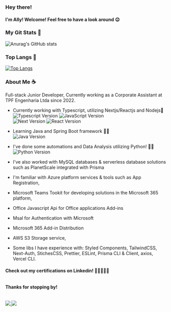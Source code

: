 
<h3>Hey there!</h3>
<h4> I'm Ally! Welcome! Feel free to have a look around 😉</h4>  


<h3> My Git Stats 🌟 </h3>

![Anurag's GitHub stats](https://github-readme-stats.vercel.app/api?username=ally-sr&show_icons=true&theme=transparent) <br/>

<h3> Top Langs 🌟 </h3>

[![Top Langs](https://github-readme-stats.vercel.app/api/top-langs/?username=ally-sr&hide_progress=true)](https://github.com/ally-sr/github-readme-stats) <br>





<h3>About Me ☕</h3>

<p>
Full-stack Junior Developer, 
Currently working as a Corporate Assistant at TPF Engenharia Ltda since 2022.

* Currently working with Typescript, utilizing Nextjs/Reactjs and Nodejs💙<br />
![Typescript Version](https://img.shields.io/badge/typescript-5.2-blue) ![JavaScript Version](https://img.shields.io/badge/javascript-ES6-yellow) <br />
![Next Version](https://img.shields.io/badge/next-13.4-black) ![React Version](https://badgen.net/badge/react/17.0.2/blue) 
* Learning Java and Spring Boot framework 💜🚀 <br />
![Java Version](https://img.shields.io/badge/java-17-red)
* I've done some automations and Data Analysis utilizing Python! 🐍💛 <br />
![Python Version](https://img.shields.io/badge/python-3.11-pink)
* I've also worked with MySQL databases & serverless database solutions such as PlanetScale integrated with Prisma

* I'm familiar with Azure platform services & tools such as App Registration,
* Microsoft Teams Tookit for developing solutions in the Microsoft 365 platform,
* Office Javascript Api for Office applications Add-ins
*  Msal for Authentication with Microsoft
*  Microsoft 365 Add-in Distribution
* AWS S3 Storage service,
* Some libs I have experience with: Styled Components, TailwindCSS, Next-Auth, StichesCSS, Prettier, ESLint, Prisma CLI & Client, axios, Vercel CLI.

<h4> Check out my certifications on Linkedin! 💙💪🏾👇🏾

<br />
<br />

<br/>
Thanks for stopping by!
<br/> 
<br/> 
<br/> 
  <a href="https://mailto:contato@allysr.dev"><img src="https://img.shields.io/badge/Gmail-D14836?style=for-the-badge&logo=gmail&logoColor=white"/> </a>
  <a href="https://www.linkedin.com/in/allysantana/"><img src="https://img.shields.io/badge/LinkedIn-0077B5?style=for-the-badge&logo=linkedin&logoColor=white"/> </a>
</p>

